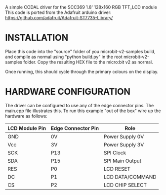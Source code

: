 A simple CODAL driver for the SCC369 1.8' 128x160 RGB TFT_LCD module 
This code is ported from the Adafruit arduino driver: https://github.com/adafruit/Adafruit-ST7735-Library/

INSTALLATION
============

Place this code into the "source" folder of you microbit-v2-samples build, and compile as normal using "python build.py" in the root microbit-v2-samples folder. Copy the resulting HEX file to the micro:bit v2 as normal.

Once running, this should cycle through the primary colours on the display.


HARDWARE CONFIGURATION
======================

The driver can be configured to use any of the edge connector pins. The main.cpp file illustrates this. To run this example "out of the box" wire up the hardware as follows:

| LCD Module Pin | Edge Connector Pin | Role             |
| -------------- | ------------------ | ---------------- |
| GND            | 0V                 | Power Supply 0V  |
| Vcc            | 3V                 | Power Supply 3V  |
| SCK            | P13                | SPI Clock        |
| SDA            | P15                | SPI Main Output  |
| RES            | P0                 | LCD RESET        |
| DC             | P1                 | LCD DATA/COMMAND |
| CS             | P2                 | LCD CHIP SELECT  |

